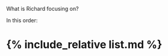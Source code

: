 <p>What is Richard focusing on?</p>
<p>In this order:</p>
<h1>
  {% include_relative list.md %}
</h1>